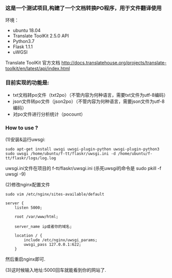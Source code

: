 ### 这是一个测试项目,构建了一个文档转换PO程序，用于文件翻译使用
环境：
- ubuntu 18.04
- Translate ToolKit 2.5.0 API
- Python3.7
- Flask 1.1.1
- uWGSI

Translate ToolKit 官方文档 http://docs.translatehouse.org/projects/translate-toolkit/en/latest/api/index.html

### 目前实现的功能是:
- txt文档转po文件（txt2po）（不管内容为何种语言，需要txt文件为utf-8编码）
- json文件转po文件（json2po）（不管内容为何种语言，需要json文件为utf-8编码）
- 对po文件进行分析统计（pocount）


### How to use ?
(1)安装&运行uwsgi:

```
sudo apt-get install uwsgi uwsgi-plugin-python uwsgi-plugin-python3
sudo uwsgi /home/ubuntu/f-tt/flaskr/uwsgi.ini -d /home/ubuntu/f-tt/flaskr/logs/log.log
```

uwsgi.ini文件在项目的 f-tt/flaskr/uwsgi.ini
(杀死uwsgi的命令是 sudo pkill -f uwsgi -9)</br>

(2)修改nginx配置文件

```
sudo vim /etc/nginx/sites-available/default

server {
	listen 5000;

	root /var/www/html;

	server_name ip或者你的域名;

	location / {
		include /etc/nginx/uwsgi_params;
		uwsgi_pass 127.0.0.1:622;
	}

```
然后重启nginx即可.</br>

(3)这时候输入地址:5000回车就能看到你的网站了.